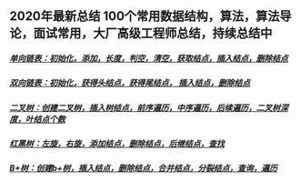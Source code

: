 ## 2020年最新总结 100个常用数据结构，算法，算法导论，面试常用，大厂高级工程师总结，持续总结中

##### [单向链表：初始化，添加，长度，判空，清空，获取结点，插入结点，删除结点](https://github.com/0voice/algorithm-structure/tree/master/%E5%8D%95%E9%93%BE%E8%A1%A8%E7%AE%97%E6%B3%95)

##### [双向链表：初始化，获得头结点，获得尾结点， 插入结点，删除结点](https://github.com/0voice/algorithm-structure/tree/master/%E5%8F%8C%E5%90%91%E9%93%BE%E8%A1%A8%E7%AE%97%E6%B3%95)

##### [二叉树：创建二叉树，插入树结点，前序遍历，中序遍历，后续遍历，二叉树深度，叶结点个数](https://github.com/0voice/algorithm-structure/tree/master/%E4%BA%8C%E5%8F%89%E6%A0%91%E7%AE%97%E6%B3%95)

##### [红黑树：左旋，右旋，添加结点，删除结点，后继结点，查找](https://github.com/0voice/algorithm-structure/tree/master/%E7%BA%A2%E9%BB%91%E6%A0%91%E7%AE%97%E6%B3%95)

##### [B+树：创建b+树，插入结点，删除结点，合并结点，分裂结点，查询，遍历](https://github.com/0voice/algorithm-structure/tree/master/B%2B%E6%A0%91%E7%AE%97%E6%B3%95)
